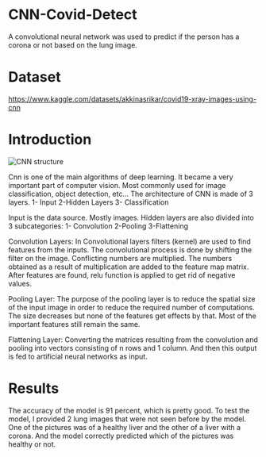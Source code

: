 # CNN-Covid-Detect
A convolutional neural network was used to predict if the person has a corona or not based on the lung image.

# Dataset
https://www.kaggle.com/datasets/akkinasrikar/covid19-xray-images-using-cnn
# Introduction

![CNN structure](https://user-images.githubusercontent.com/62452267/185764522-6e457b70-3a2a-4833-bf50-84f284be68de.jpeg)

Cnn is one of the main algorithms of deep learning.
It became a very important part of computer vision. Most commonly used for image classification, object detection, etc...
The architecture of CNN is made of 3 layers.
1- Input 2-Hidden Layers 3- Classification

Input is the data source. Mostly images.
Hidden layers are also divided into 3 subcategories:
1- Convolution 2-Pooling 3-Flattening

Convolution Layers:
In Convolutional layers filters (kernel) are used to find features from the inputs.
The convolutional process is done by shifting the filter on the image. Conflicting numbers are multiplied.
The numbers obtained as a result of multiplication are added to the feature map matrix.
After features are found, relu function is applied to get rid of negative values.

Pooling Layer:
The purpose of the pooling layer is to reduce the spatial size of the input image in order to reduce the required number of computations.
The size decreases but none of the features get effects by that. Most of the important features still remain the same.

Flattening Layer:
Converting the matrices resulting from the convolution and pooling into vectors consisting of n rows and 1 column.
And then this output is fed to artificial neural networks as input.

# Results
The accuracy of the model is 91 percent, which is pretty good.
To test the model, I provided 2 lung images that were not seen before by the model. One of the pictures was of a healthy liver and the other of a liver with a corona. And the model correctly predicted which of the pictures was healthy or not.
